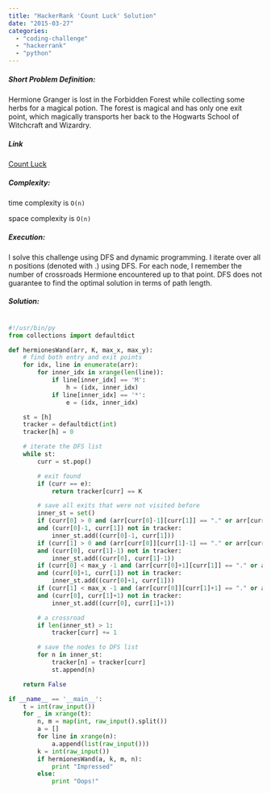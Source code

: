 ```yaml
---
title: "HackerRank 'Count Luck' Solution"
date: "2015-03-27"
categories: 
  - "coding-challenge"
  - "hackerrank"
  - "python"
---
```


##### Short Problem Definition:

Hermione Granger is lost in the Forbidden Forest while collecting some herbs for a magical potion. The forest is magical and has only one exit point, which magically transports her back to the Hogwarts School of Witchcraft and Wizardry.

##### Link

[Count Luck](https://www.hackerrank.com/challenges/count-luck)

##### Complexity:

time complexity is `O(n)`

space complexity is `O(n)`

##### Execution:

I solve this challenge using DFS and dynamic programming. I iterate over all n positions (denoted with .) using DFS. For each node, I remember the number of crossroads Hermione encountered up to that point. DFS does not guarantee to find the optimal solution in terms of path length.

##### Solution:

```python

#!/usr/bin/py
from collections import defaultdict

def hermionesWand(arr, K, max_x, max_y):
    # find both entry and exit points
    for idx, line in enumerate(arr):
        for inner_idx in xrange(len(line)):
            if line[inner_idx] == 'M':
                h = (idx, inner_idx)
            if line[inner_idx] == '*':
                e = (idx, inner_idx)

    st = [h]
    tracker = defaultdict(int)
    tracker[h] = 0

    # iterate the DFS list
    while st:
        curr = st.pop()

        # exit found
        if (curr == e):
            return tracker[curr] == K

        # save all exits that were not visited before
        inner_st = set()
        if (curr[0] > 0 and (arr[curr[0]-1][curr[1]] == "." or arr[curr[0]-1][curr[1]] == "*")) \
        and (curr[0]-1, curr[1]) not in tracker:
            inner_st.add((curr[0]-1, curr[1]))
        if (curr[1] > 0 and (arr[curr[0]][curr[1]-1] == "." or arr[curr[0]][curr[1]-1] == "*")) \
        and (curr[0], curr[1]-1) not in tracker:
            inner_st.add((curr[0], curr[1]-1))
        if (curr[0] < max_y -1 and (arr[curr[0]+1][curr[1]] == "." or arr[curr[0]+1][curr[1]] == "*")) \
        and (curr[0]+1, curr[1]) not in tracker:
            inner_st.add((curr[0]+1, curr[1]))
        if (curr[1] < max_x -1 and (arr[curr[0]][curr[1]+1] == "." or arr[curr[0]][curr[1]+1] == "*")) \
        and (curr[0], curr[1]+1) not in tracker:
            inner_st.add((curr[0], curr[1]+1))

        # a crossroad
        if len(inner_st) > 1:
            tracker[curr] += 1

        # save the nodes to DFS list
        for n in inner_st:
            tracker[n] = tracker[curr]
            st.append(n)

    return False

if __name__ == '__main__':
    t = int(raw_input())
    for _ in xrange(t):
        n, m = map(int, raw_input().split())
        a = []
        for line in xrange(n):
            a.append(list(raw_input()))
        k = int(raw_input())
        if hermionesWand(a, k, m, n):
            print "Impressed"
        else:
            print "Oops!"
```
